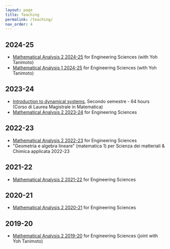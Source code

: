 ```yaml
---
layout: page
title: Teaching
permalink: /teaching/
nav_order: 4
---
```


## 2024-25
- [Mathematical Analysis 2 2024-25](https://www.mat.uniroma2.it/butterley/MA2/) for Engineering Sciences (with Yoh Tanimoto)
- [Mathematical Analysis 1 2024-25](https://www.mat.uniroma2.it/~tanimoto/teaching/2024MA1/index.html) for Engineering Sciences (with Yoh Tanimoto)

## 2023-24

- [Introduction to dynamical systems](https://www.mat.uniroma2.it/butterley/DS-intro/), Secondo semestre - 64 hours (Corso di Laurea Magistrale in Matematica) 
- [Mathematical Analysis 2 2023-24](https://www.mat.uniroma2.it/butterleyarchive/2023/MA2/) for Engineering Sciences

## 2022-23

- [Mathematical Analysis 2 2022-23](https://www.mat.uniroma2.it/butterley/archive/2022/MA2/) for Engineering Sciences
- "Geometria e algebra lineare" (matematica 1) per Scienza dei matteriali & Chimica applicata 2022-23

## 2021-22

- [Mathematical Analysis 2 2021-22](https://www.mat.uniroma2.it/butterley/archive/2021/MA2/) for Engineering Sciences

## 2020-21

- [Mathematical Analysis 2 2020-21](https://www.mat.uniroma2.it/butterley/archive/2020/MA2/) for Engineering Sciences

## 2019-20

- [Mathematical Analysis 2 2019-20](https://www.mat.uniroma2.it/butterley/archive/2019/MA2/) for Engineering Sciences (joint with Yoh Tanimoto)
